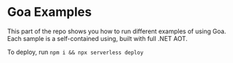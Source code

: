 # Goa Examples

This part of the repo shows you how to run different examples of using Goa. Each sample is a self-contained using, built with full .NET AOT.

To deploy, run `npm i && npx serverless deploy`

